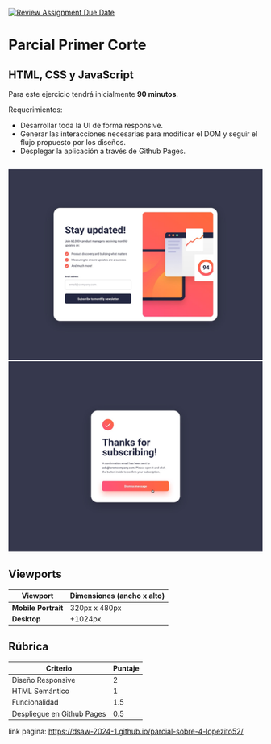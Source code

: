 [![Review Assignment Due Date](https://classroom.github.com/assets/deadline-readme-button-24ddc0f5d75046c5622901739e7c5dd533143b0c8e959d652212380cedb1ea36.svg)](https://classroom.github.com/a/jt9f8bo4)
# Parcial Primer Corte

## HTML, CSS y JavaScript

Para este ejercicio tendrá inicialmente **90 minutos**.

Requerimientos:

- Desarrollar toda la UI de forma responsive.
- Generar las interacciones necesarias para modificar el DOM y seguir el flujo propuesto por los diseños.
- Desplegar la aplicación a través de Github Pages.

```markdown

```

![Texto Alternativo](./design/desktop-design.jpg)
![Texto Alternativo](./design/desktop-success-active.jpg)

## Viewports

| Viewport            | Dimensiones (ancho x alto) |
| ------------------- | -------------------------- |
| **Mobile Portrait** | 320px x 480px              |
| **Desktop**         | +1024px                    |

## Rúbrica

| Criterio                   | Puntaje |
| -------------------------- | ------- |
| Diseño Responsive          | 2       |
| HTML Semántico             | 1       |
| Funcionalidad              | 1.5     |
| Despliegue en Github Pages | 0.5     |



link pagina: https://dsaw-2024-1.github.io/parcial-sobre-4-lopezito52/
